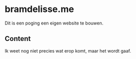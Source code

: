 # bramdelisse.me

Dit is een poging een eigen website te bouwen.


## Content

Ik weet nog niet precies wat erop komt, maar het wordt gaaf.